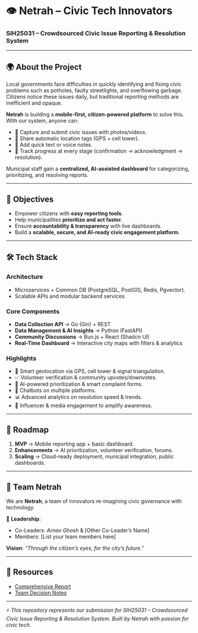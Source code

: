 # 👁️ Netrah – Civic Tech Innovators  

### SIH25031 – Crowdsourced Civic Issue Reporting & Resolution System  

---

## 🌍 About the Project  
Local governments face difficulties in quickly identifying and fixing civic problems such as potholes, faulty streetlights, and overflowing garbage. Citizens notice these issues daily, but traditional reporting methods are inefficient and opaque.  

**Netrah** is building a **mobile-first, citizen-powered platform** to solve this.  
With our system, anyone can:  
- 📸 Capture and submit civic issues with photos/videos.  
- 📍 Share automatic location tags (GPS + cell tower).  
- 📝 Add quick text or voice notes.  
- 🔔 Track progress at every stage (confirmation → acknowledgment → resolution).  

Municipal staff gain a **centralized, AI-assisted dashboard** for categorizing, prioritizing, and resolving reports.  

---

## 🎯 Objectives  
- Empower citizens with **easy reporting tools**.  
- Help municipalities **prioritize and act faster**.  
- Ensure **accountability & transparency** with live dashboards.  
- Build a **scalable, secure, and AI-ready civic engagement platform**.  

---

## 🛠️ Tech Stack  

### **Architecture**  
- Microservices + Common DB (PostgreSQL, PostGIS, Redis, Pgvector).  
- Scalable APIs and modular backend services.  

### **Core Components**  
- **Data Collection API** → Go (Gin) + REST  
- **Data Management & AI Insights** → Python (FastAPI)  
- **Community Discussions** → Bun.js + React (Shadcn UI)  
- **Real-Time Dashboard** → Interactive city maps with filters & analytics  

### **Highlights**  
- 🧭 Smart geolocation via GPS, cell tower & signal triangulation.  
- ✅ Volunteer verification & community upvotes/downvotes.  
- 🤖 AI-powered prioritization & smart complaint forms.  
- 💬 Chatbots on multiple platforms.  
- 📊 Advanced analytics on resolution speed & trends.  
- 📰 Influencer & media engagement to amplify awareness.  

---

## 📌 Roadmap  

1. **MVP** → Mobile reporting app + basic dashboard.  
2. **Enhancements** → AI prioritization, volunteer verification, forums.  
3. **Scaling** → Cloud-ready deployment, municipal integration, public dashboards.  

---

## 👥 Team Netrah  
We are **Netrah**, a team of innovators re-imagining civic governance with technology.  

👤 **Leadership**:  
- Co-Leaders: *Arnav Ghosh* & [Other Co-Leader’s Name]  
- Members: [List your team members here]  

**Vision**: *“Through the citizen’s eyes, for the city’s future.”*  

---

## 📂 Resources  
- [Comprehensive Report](./Comprehensive%20Report_%20Civic%20Complaints%20Reporting%20a.md)  
- [Team Decision Notes](./discussion.md)  

---

⚡ *This repository represents our submission for SIH25031 – Crowdsourced Civic Issue Reporting & Resolution System. Built by Netrah with passion for civic tech.*  
